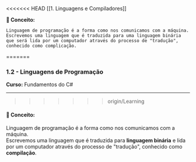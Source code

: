 <<<<<<< HEAD
[[1. Linguagens e Compiladores]]

**📖 Conceito:**

```
Linguagem de programação é a forma como nos comunicamos com a máquina.
Escrevemos uma linguagem que é traduzida para uma linguagem binária que será lida por um computador através do processo de "tradução", conhecido como complicação.
```
=======
### **1.2 - Linguagens de Programação**  
**Curso:** Fundamentos do C#  

---
>>>>>>> origin/Learning

#### 📖 **Conceito:**  
Linguagem de programação é a forma como nos comunicamos com a máquina.  
Escrevemos uma linguagem que é traduzida para **linguagem binária** e lida por um computador através do processo de "tradução", conhecido como **compilação**.

